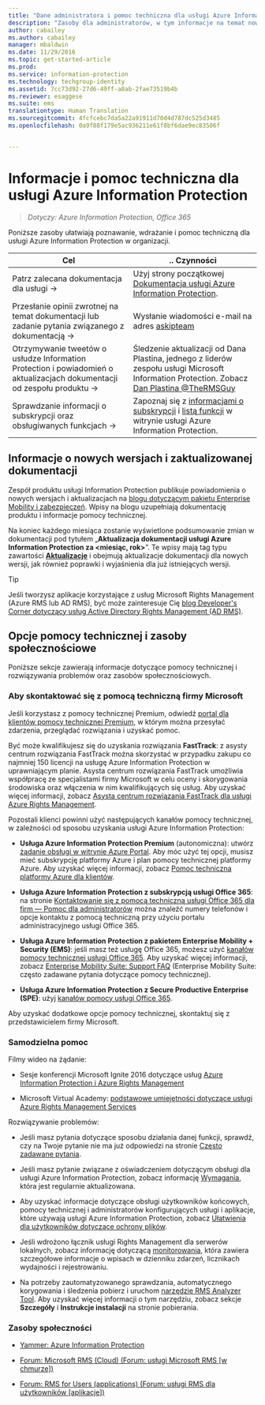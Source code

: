 ```yaml
---
title: "Dane administratora i pomoc techniczna dla usługi Azure Information Protection | Azure Information Protection"
description: "Zasoby dla administratorów, w tym informacje na temat nowych wersji, opcji pomocy technicznej oraz sposobu kontaktu z firmą Microsoft w celu zgłoszenia problemu."
author: cabailey
ms.author: cabailey
manager: mbaldwin
ms.date: 11/29/2016
ms.topic: get-started-article
ms.prod: 
ms.service: information-protection
ms.technology: techgroup-identity
ms.assetid: 7cc73d92-27d6-49ff-a8ab-2fae73519b4b
ms.reviewer: esaggese
ms.suite: ems
translationtype: Human Translation
ms.sourcegitcommit: 4fcfcebc7da5a22a91911d70d4d787dc525d3485
ms.openlocfilehash: 0a9f88f179e5ac936211e61f8bf6dae9ec83506f


---
```


# <a name="information-and-support-for-azure-information-protection"></a>Informacje i pomoc techniczna dla usługi Azure Information Protection

>*Dotyczy: Azure Information Protection, Office 365*

Poniższe zasoby ułatwiają poznawanie, wdrażanie i pomoc techniczną dla usługi Azure Information Protection w organizacji.

|Cel|.. Czynności|
|----------------|---------------|
|Patrz zalecana dokumentacja dla usługi →|Użyj strony początkowej [Dokumentacja usługi Azure Information Protection](https://docs.microsoft.com/information-protection/).|
|Przesłanie opinii zwrotnej na temat dokumentacji lub zadanie pytania związanego z dokumentacją →|Wysłanie wiadomości e-mail na adres [askipteam](mailto:%20askipteam@microsoft.com?subject=Documentation%20feedback)|
|Otrzymywanie tweetów o usłudze Information Protection i powiadomień o aktualizacjach dokumentacji od zespołu produktu →|Śledzenie aktualizacji od Dana Plastina, jednego z liderów zespołu usługi Microsoft Information Protection. Zobacz [Dan Plastina @TheRMSGuy](https://twitter.com/TheRMSGuy)|
|Sprawdzanie informacji o subskrypcji oraz obsługiwanych funkcjach →|Zapoznaj się z [informacjami o subskrypcji](https://www.microsoft.com/en-us/cloud-platform/azure-information-protection-pricing) i [listą funkcji](https://www.microsoft.com/en-us/cloud-platform/azure-information-protection-features) w witrynie usługi Azure Information Protection.|


## <a name="information-about-new-releases-and-updated-documentation"></a>Informacje o nowych wersjach i zaktualizowanej dokumentacji
Zespół produktu usługi Information Protection publikuje powiadomienia o nowych wersjach i aktualizacjach na [blogu dotyczącym pakietu Enterprise Mobility i zabezpieczeń](https://blogs.technet.microsoft.com/enterprisemobility/?product=azure-information-protection,azure-rights-management-services). Wpisy na blogu uzupełniają dokumentację produktu i informacje pomocy technicznej.

Na koniec każdego miesiąca zostanie wyświetlone podsumowanie zmian w dokumentacji pod tytułem „**Aktualizacja dokumentacji usługi Azure Information Protection za \<miesiąc, rok>**”. Te wpisy mają tag typu zawartości [**Aktualizacje**](https://blogs.technet.microsoft.com/enterprisemobility/?product=azure-information-protection,azure-rights-management-services&content-type=updates) i obejmują aktualizacje dokumentacji dla nowych wersji, jak również poprawki i wyjaśnienia dla już istniejących wersji.

> [!TIP]
> Jeśli tworzysz aplikacje korzystające z usług Microsoft Rights Management (Azure RMS lub AD RMS), być może zainteresuje Cię [blog Developer's Corner dotyczący usług Active Directory Rights Management (AD RMS)](https://blogs.msdn.microsoft.com/rms/).

## <a name="support-options-and-community-resources"></a>Opcje pomocy technicznej i zasoby społecznościowe
Poniższe sekcje zawierają informacje dotyczące pomocy technicznej i rozwiązywania problemów oraz zasobów społecznościowych.

### <a name="to-contact-microsoft-support"></a>Aby skontaktować się z pomocą techniczną firmy Microsoft

Jeśli korzystasz z pomocy technicznej Premium, odwiedź [portal dla klientów pomocy technicznej Premium](https://premier.microsoft.com/), w którym można przesyłać zdarzenia, przeglądać rozwiązania i uzyskać pomoc.

Być może kwalifikujesz się do uzyskania rozwiązania **FastTrack**: z asysty centrum rozwiązania FastTrack można skorzystać w przypadku zakupu co najmniej 150 licencji na usługę Azure Information Protection w uprawniającym planie. Asysta centrum rozwiązania FastTrack umożliwia współpracę ze specjalistami firmy Microsoft w celu oceny i skorygowania środowiska oraz włączenia w nim kwalifikujących się usług. Aby uzyskać więcej informacji, zobacz [Asysta centrum rozwiązania FastTrack dla usługi Azure Rights Management](https://technet.microsoft.com/library/mt607025.aspx).

Pozostali klienci powinni użyć następujących kanałów pomocy technicznej, w zależności od sposobu uzyskania usługi Azure Information Protection:

- **Usługa Azure Information Protection Premium** (autonomiczna): utwórz [żądanie obsługi w witrynie Azure Portal](https://portal.azure.com/#blade/Microsoft_Azure_Support/HelpAndSupportBlade). Aby móc użyć tej opcji, musisz mieć subskrypcję platformy Azure i plan pomocy technicznej platformy Azure. Aby uzyskać więcej informacji, zobacz [Pomoc techniczna platformy Azure dla klientów](https://azure.microsoft.com/support/plans/). 

- **Usługa Azure Information Protection z subskrypcją usługi Office 365**: na stronie [Kontaktowanie się z pomocą techniczną usługi Office 365 dla firm — Pomoc dla administratorów](https://support.office.com/article/Contact-Office-365-for-business-support-Admin-Help-32a17ca7-6fa0-4870-8a8d-e25ba4ccfd4b) można znaleźć numery telefonów i opcje kontaktu z pomocą techniczną przy użyciu portalu administracyjnego usługi Office 365. 

- **Usługa Azure Information Protection z pakietem Enterprise Mobility + Security (EMS)**: jeśli masz też usługę Office 365, możesz użyć [kanałów pomocy technicznej usługi Office 365](https://support.office.com/article/Contact-Office-365-for-business-support-Admin-Help-32a17ca7-6fa0-4870-8a8d-e25ba4ccfd4b). Aby uzyskać więcej informacji, zobacz [Enterprise Mobility Suite: Support FAQ](https://technet.microsoft.com/dn932057.aspx) (Enterprise Mobility Suite: często zadawane pytania dotyczące pomocy technicznej).

- **Usługa Azure Information Protection z Secure Productive Enterprise (SPE)**: użyj [kanałów pomocy usługi Office 365](https://support.office.com/article/Contact-Office-365-for-business-support-Admin-Help-32a17ca7-6fa0-4870-8a8d-e25ba4ccfd4b).

Aby uzyskać dodatkowe opcje pomocy technicznej, skontaktuj się z przedstawicielem firmy Microsoft. 

### <a name="self-help"></a>Samodzielna pomoc

Filmy wideo na żądanie:

- Sesje konferencji Microsoft Ignite 2016 dotyczące usług [Azure Information Protection i Azure Rights Management](https://myignite.microsoft.com/videos?f=%5B%7B%22name%22:%22Azure%20Rights%20Management%22,%22facetName%22:%22products%22%7D,%7B%22name%22:%22Azure%20Information%20Protection%22,%22facetName%22:%22products%22%7D%5D)

- Microsoft Virtual Academy: [podstawowe umiejętności dotyczące usługi Azure Rights Management Services](https://mva.microsoft.com/en-us/training-courses/azure-rights-management-services-core-skills-10500?l=QLoxMwuCB_1805094681)

Rozwiązywanie problemów:

- Jeśli masz pytania dotyczące sposobu działania danej funkcji, sprawdź, czy na Twoje pytanie nie ma już odpowiedzi na stronie [Często zadawane pytania](faqs.md).

- Jeśli masz pytanie związane z oświadczeniem dotyczącym obsługi dla usługi Azure Information Protection, zobacz informację [Wymagania](requirements-azure-rms.md), która jest regularnie aktualizowana.

- Aby uzyskać informacje dotyczące obsługi użytkowników końcowych, pomocy technicznej i administratorów konfigurujących usługi i aplikacje, które używają usługi Azure Information Protection, zobacz [Ułatwienia dla użytkowników dotyczące ochrony plików](../deploy-use/help-users.md).

- Jeśli wdrożono łącznik usługi Rights Management dla serwerów lokalnych, zobacz informację dotyczącą [monitorowania](../deploy-use/monitor-rms-connector.md), która zawiera szczegółowe informacje o wpisach w dzienniku zdarzeń, licznikach wydajności i rejestrowaniu.

- Na potrzeby zautomatyzowanego sprawdzania, automatycznego korygowania i śledzenia pobierz i uruchom [narzędzie RMS Analyzer Tool](http://www.microsoft.com/en-us/download/details.aspx?id=46437). Aby uzyskać więcej informacji o tym narzędziu, zobacz sekcje **Szczegóły** i **Instrukcje instalacji** na stronie pobierania. 

### <a name="community-resources"></a>Zasoby społeczności

-   [Yammer: Azure Information Protection](https://www.yammer.com/AskIPTeam)

-   [Forum: Microsoft RMS (Cloud) (Forum: usługi Microsoft RMS [w chmurze])](https://social.technet.microsoft.com/Forums/en-US/home?forum=rmscloud)

-   [Forum: RMS for Users (applications) (Forum: usługi RMS dla użytkowników [aplikacje])](https://social.technet.microsoft.com/Forums/en-US/home?forum=rmsapps)




<!--HONumber=Dec16_HO1-->


